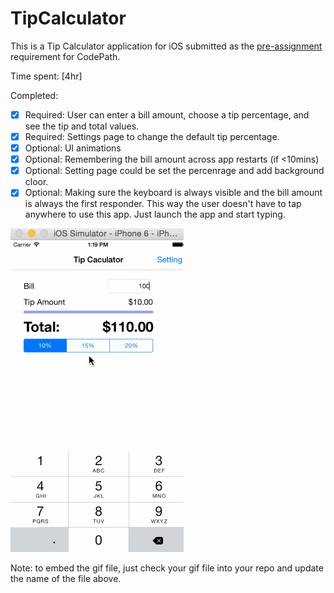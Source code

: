# TipCalculator

This is a Tip Calculator application for iOS submitted as the [pre-assignment](https://gist.github.com/timothy1ee/7747214) requirement for CodePath.

Time spent: [4hr]

Completed:

 * [x] Required: User can enter a bill amount, choose a tip percentage, and see the tip and total values.
 * [x] Required: Settings page to change the default tip percentage.
 * [x] Optional: UI animations
 * [x] Optional: Remembering the bill amount across app restarts (if <10mins)
 * [x] Optional: Setting page could be set the percenrage and add background cloor.
 * [x] Optional: Making sure the keyboard is always visible and the bill amount is always the first responder. This way the user doesn't have to tap anywhere to use this app. Just launch the app and start typing.

![Video Walkthrough](demo.gif)

Note: to embed the gif file, just check your gif file into your repo and update the name of the file above.
